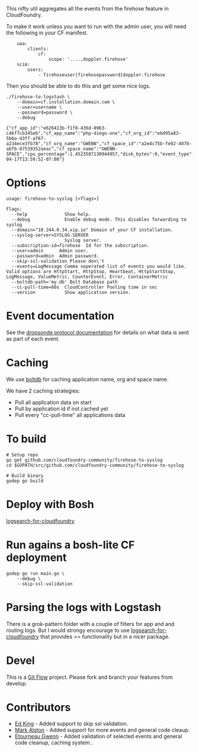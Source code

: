This nifty util aggregates all the events from the firehose feature in
CloudFoundry.

To make it work unless you want to run with the admin user, you will need the following in your CF manifest.

```
	uaa:
		clients:
			cf:
				scope: '....,doppler.firehose'
	scim:
		users:
			- firehoseuser|firehosepassword|doppler.firehose

```

Then you should be able to do this and get some nice logs.

	./firehose-to-logstash \
		--domain=cf.installation.domain.com \
		--user=username \
		--password=password \
		--debug

	{"cf_app_id":"e626413b-f1f8-436d-8963-c46f7cb345eb","cf_app_name":"php-diego-one","cf_org_id":"ebd95a83-5b6a-43ff-af67-a234ece3fb78","cf_org_name":"GWENN","cf_space_id":"a2e4c75b-fe02-4078-abfb-87539352aeac","cf_space_name":"GWENN-SPACE","cpu_percentage":1.4523587130944957,"disk_bytes":0,"event_type":"ContainerMetric","instance_index":0,"level":"info","memory_bytes":14110720,"msg":"","origin":"executor","time":"2015-04-17T13:59:52-07:00"}

# Options

```
usage: firehose-to-syslog [<flags>]

Flags:
  --help              Show help.
  --debug             Enable debug mode. This disables forwarding to syslog
  --domain="10.244.0.34.xip.io" Domain of your CF installation.
  --syslog-server=SYSLOG-SERVER
                      Syslog server.
  --subscription-id=firehose  Id for the subscription.
  --user=admin      Admin user.
  --password=admin  Admin password.
  --skip-ssl-validation Please don\'t
  --events=LogMessage Comma seperated list of events you would like. Valid options are HttpStart, HttpStop, Heartbeat, HttpStartStop, LogMessage, ValueMetric, CounterEvent, Error, ContainerMetric
  --boltdb-path='my.db' Bolt Database path
  --cc-pull-time=60s  CloudController Pooling time in sec
  --version           Show application version.
```
# Event documentation

See the [dropsonde protocol documentation](https://github.com/cloudfoundry/dropsonde-protocol/tree/master/events) for details on what data is sent as part of each event.

# Caching 
We use [boltdb](https://github.com/boltdb/bolt) for caching application name, org and space name.

We have 2 caching strategies:
* Pull all application data on start
* Pull by application id if not cached yet
* Pull every "cc-pull-time" all applications data

# To build


    # Setup repo
    go get github.com/cloudfoundry-community/firehose-to-syslog
    cd $GOPATH/src/github.com/cloudfoundry-community/firehose-to-syslog

    # Build binary
    godep go build

# Deploy with Bosh

[logsearch-for-cloudfoundry](https://github.com/logsearch/logsearch-for-cloudfoundry)

# Run agains a bosh-lite CF deployment

    godep go run main.go \
		--debug \
		--skip-ssl-validation

# Parsing the logs with Logstash

There is a grok-pattern folder with a couple of filters for app
and and routing logs. But I would strongy encourage to use
[logsearch-for-cloudfoundry](https://github.com/logsearch/logsearch-for-cloudfoundry)
that provides >= functionality but in a nicer package.

# Devel

This is a
[Git Flow](http://nvie.com/posts/a-successful-git-branching-model/)
project. Please fork and branch your features from develop.

# Contributors

* [Ed King](https://github.com/teddyking) - Added support to skip ssl
validation.
* [Mark Alston](https://github.com/malston) - Added support for more
  events and general code cleaup.
* [Etourneau Gwenn](https://github.com/shinji62) - Added validation of
  selected events and general code cleanup, caching system..
